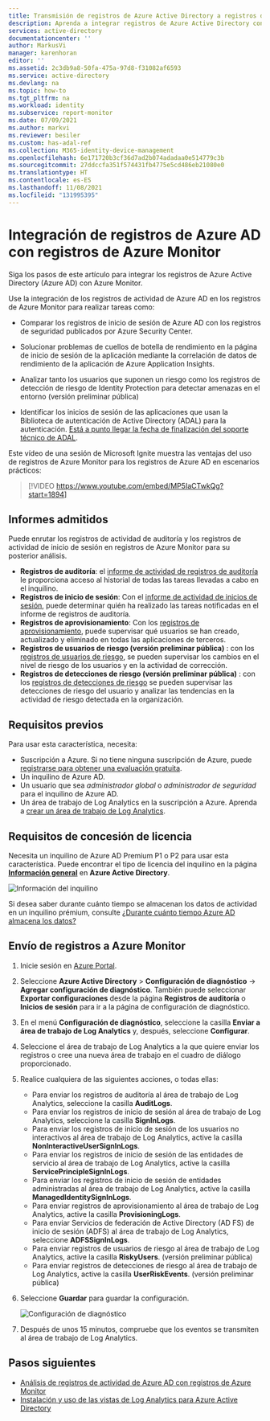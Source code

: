 ```yaml
---
title: Transmisión de registros de Azure Active Directory a registros de Azure Monitor | Microsoft Docs
description: Aprenda a integrar registros de Azure Active Directory con registros de Azure Monitor.
services: active-directory
documentationcenter: ''
author: MarkusVi
manager: karenhoran
editor: ''
ms.assetid: 2c3db9a8-50fa-475a-97d8-f31082af6593
ms.service: active-directory
ms.devlang: na
ms.topic: how-to
ms.tgt_pltfrm: na
ms.workload: identity
ms.subservice: report-monitor
ms.date: 07/09/2021
ms.author: markvi
ms.reviewer: besiler
ms.custom: has-adal-ref
ms.collection: M365-identity-device-management
ms.openlocfilehash: 6e171720b3cf36d7ad2b074adadaa0e514779c3b
ms.sourcegitcommit: 27ddccfa351f574431fb4775e5cd486eb21080e0
ms.translationtype: HT
ms.contentlocale: es-ES
ms.lasthandoff: 11/08/2021
ms.locfileid: "131995395"
---
```

# <a name="integrate-azure-ad-logs-with-azure-monitor-logs"></a>Integración de registros de Azure AD con registros de Azure Monitor

Siga los pasos de este artículo para integrar los registros de Azure Active Directory (Azure AD) con Azure Monitor.

Use la integración de los registros de actividad de Azure AD en los registros de Azure Monitor para realizar tareas como:

 * Comparar los registros de inicio de sesión de Azure AD con los registros de seguridad publicados por Azure Security Center.
  
 * Solucionar problemas de cuellos de botella de rendimiento en la página de inicio de sesión de la aplicación mediante la correlación de datos de rendimiento de la aplicación de Azure Application Insights.

 * Analizar tanto los usuarios que suponen un riesgo como los registros de detección de riesgo de Identity Protection para detectar amenazas en el entorno (versión preliminar pública)
 
 * Identificar los inicios de sesión de las aplicaciones que usan la Biblioteca de autenticación de Active Directory (ADAL) para la autenticación. [Está a punto llegar la fecha de finalización del soporte técnico de ADAL](../develop/msal-migration.md).

Este vídeo de una sesión de Microsoft Ignite muestra las ventajas del uso de registros de Azure Monitor para los registros de Azure AD en escenarios prácticos:

> [!VIDEO https://www.youtube.com/embed/MP5IaCTwkQg?start=1894]

## <a name="supported-reports"></a>Informes admitidos

Puede enrutar los registros de actividad de auditoría y los registros de actividad de inicio de sesión en registros de Azure Monitor para su posterior análisis. 

* **Registros de auditoría**: el [informe de actividad de registros de auditoría](concept-audit-logs.md) le proporciona acceso al historial de todas las tareas llevadas a cabo en el inquilino.
* **Registros de inicio de sesión**: Con el [informe de actividad de inicios de sesión](concept-sign-ins.md), puede determinar quién ha realizado las tareas notificadas en el informe de registros de auditoría.
* **Registros de aprovisionamiento**: Con los [registros de aprovisionamiento](../app-provisioning/application-provisioning-log-analytics.md), puede supervisar qué usuarios se han creado, actualizado y eliminado en todas las aplicaciones de terceros. 
* **Registros de usuarios de riesgo (versión preliminar pública)** : con los [registros de usuarios de riesgo](../identity-protection/howto-identity-protection-investigate-risk.md#risky-users), se pueden supervisar los cambios en el nivel de riesgo de los usuarios y en la actividad de corrección. 
* **Registros de detecciones de riesgo (versión preliminar pública)** : con los [registros de detecciones de riesgo](../identity-protection/howto-identity-protection-investigate-risk.md#risk-detections) se pueden supervisar las detecciones de riesgo del usuario y analizar las tendencias en la actividad de riesgo detectada en la organización. 


## <a name="prerequisites"></a>Requisitos previos 

Para usar esta característica, necesita:

* Suscripción a Azure. Si no tiene ninguna suscripción de Azure, puede [registrarse para obtener una evaluación gratuita](https://azure.microsoft.com/free/).
* Un inquilino de Azure AD.
* Un usuario que sea *administrador global* o *administrador de seguridad* para el inquilino de Azure AD.
* Un área de trabajo de Log Analytics en la suscripción a Azure. Aprenda a [crear un área de trabajo de Log Analytics](../../azure-monitor/logs/quick-create-workspace.md).

## <a name="licensing-requirements"></a>Requisitos de concesión de licencia

Necesita un inquilino de Azure AD Premium P1 o P2 para usar esta característica. Puede encontrar el tipo de licencia del inquilino en la página **[Información general](https://portal.azure.com/#blade/Microsoft_AAD_IAM/ActiveDirectoryMenuBlade/Overview)** en **Azure Active Directory**.

![Información del inquilino](./media/howto-integrate-activity-logs-with-log-analytics/tenant-information.png)
 
Si desea saber durante cuánto tiempo se almacenan los datos de actividad en un inquilino prémium, consulte [¿Durante cuánto tiempo Azure AD almacena los datos?](reference-reports-data-retention.md#how-long-does-azure-ad-store-the-data)

## <a name="send-logs-to-azure-monitor"></a>Envío de registros a Azure Monitor

1. Inicie sesión en [Azure Portal](https://portal.azure.com). 

2. Seleccione **Azure Active Directory** > **Configuración de diagnóstico** -> **Agregar configuración de diagnóstico**. También puede seleccionar **Exportar configuraciones** desde la página **Registros de auditoría** o **Inicios de sesión** para ir a la página de configuración de diagnóstico.  
    
3. En el menú **Configuración de diagnóstico**, seleccione la casilla **Enviar a área de trabajo de Log Analytics** y, después, seleccione **Configurar**.

4. Seleccione el área de trabajo de Log Analytics a la que quiere enviar los registros o cree una nueva área de trabajo en el cuadro de diálogo proporcionado.  

5. Realice cualquiera de las siguientes acciones, o todas ellas:
    * Para enviar los registros de auditoría al área de trabajo de Log Analytics, seleccione la casilla **AuditLogs**. 
    * Para enviar los registros de inicio de sesión al área de trabajo de Log Analytics, seleccione la casilla **SignInLogs**.
    * Para enviar los registros de inicio de sesión de los usuarios no interactivos al área de trabajo de Log Analytics, active la casilla **NonInteractiveUserSignInLogs**.
    * Para enviar los registros de inicio de sesión de las entidades de servicio al área de trabajo de Log Analytics, active la casilla **ServicePrincipleSignInLogs**.
    * Para enviar los registros de inicio de sesión de entidades administradas al área de trabajo de Log Analytics, active la casilla **ManagedIdentitySignInLogs**.
    * Para enviar registros de aprovisionamiento al área de trabajo de Log Analytics, active la casilla **ProvisioningLogs**.
    * Para enviar Servicios de federación de Active Directory (AD FS) de inicio de sesión (ADFS) al área de trabajo de Log Analytics, seleccione **ADFSSignInLogs**.
    * Para enviar registros de usuarios de riesgo al área de trabajo de Log Analytics, active la casilla **RiskyUsers**. (versión preliminar pública)
    * Para enviar registros de detecciones de riesgo al área de trabajo de Log Analytics, active la casilla **UserRiskEvents**. (versión preliminar pública)

6. Seleccione **Guardar** para guardar la configuración.

    ![Configuración de diagnóstico](./media/howto-integrate-activity-logs-with-log-analytics/Configure.png)

7. Después de unos 15 minutos, compruebe que los eventos se transmiten al área de trabajo de Log Analytics.

## <a name="next-steps"></a>Pasos siguientes

* [Análisis de registros de actividad de Azure AD con registros de Azure Monitor](howto-analyze-activity-logs-log-analytics.md)
* [Instalación y uso de las vistas de Log Analytics para Azure Active Directory](howto-install-use-log-analytics-views.md)
